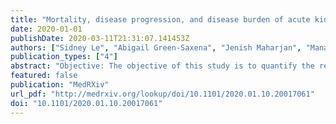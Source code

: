 ```yaml
---
title: "Mortality, disease progression, and disease burden of acute kidney injury in alcohol use disorder subpopulation"
date: 2020-01-01
publishDate: 2020-03-11T21:31:07.141453Z
authors: ["Sidney Le", "Abigail Green-Saxena", "Jenish Maharjan", "Manan Khattar", "Jacob Calvert", "Emily Pellegrini", "Jana Hoffman", "Ritankar Das"]
publication_types: ["4"]
abstract: "Objective: The objective of this study is to quantify the relationship between acute kidney injury (AKI) and alcohol use disorder (AUD), in terms of disease burden, mortality burden and disease progression. Methods: We used the University of California, San Francisco Medical Center in San Francisco, CA (UCSF) and Medical Information Mart for Intensive Care (MIMIC-III) databases to quantify AKI disease and mortality burden as well as AKI disease progression in the AUD and non-AUD subpopulations. We used the MIMIC-III dataset to compare two different methods of encoding AKI: ICD-9 codes, and the 2012 Kidney Disease: Improving Global Outcomes scheme (KDIGO). In addition to the AUD subpopulation (defined by AUD-related ICD-9 codes), we also present analysis for the hepatorenal syndrome (HRS) and alcohol-related cirrhosis subpopulations identified via ICD-9 coding. Results: In both the ICD-9 and KDIGO encodings of AKI, the AUD subpopulation had a higher prevalence of AKI (ICD-9: 48.59% vs. 29.99% AKI in the non-AUD subpopulations; KDIGO: 39.84% vs. 27.99%) in the MIMIC-III dataset. In the UCSF dataset, the AUD subpopulation also had a higher prevalence of AKI than the non-AUD subpopulation (ICD-9:  48.60% vs. 8.45%). The mortality rate of the subpopulation with both AKI and an AUD-related condition (AUD, HRS, or alcohol-related cirrhosis) was consistently higher than that of the subpopulation with only AKI in both datasets after adjusting for disease severity using two methods of severity estimation in the MIMIC-III dataset. Disease progression rates were similar for AUD and non-AUD subpopulations. Conclusions: Our work using the UCSF multi-ward academic hospital data and the MIMIC-III ICU dataset shows that the AUD patient subpopulation had a higher number of AKI patients than the non-AUD subpopulation, and that patients with both AKI and either AUD, HRS, or alcohol-related cirrhosis were shown to have higher rates of mortality than the non-AUD subpopulation with AKI. Trial Registration: Not applicable."
featured: false
publication: "MedRXiv"
url_pdf: "http://medrxiv.org/lookup/doi/10.1101/2020.01.10.20017061"
doi: "10.1101/2020.01.10.20017061"
---
```


